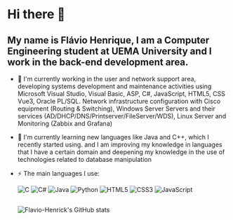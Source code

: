 # Hi there 👋
## My name is Flávio Henrique, I am a Computer Engineering student at UEMA University and I work in the back-end development area.

- 🔭 I'm currently working in the user and network support area, developing systems development and maintenance activities using Microsoft Visual Studio, Visual Basic, ASP, C#, JavaScript, HTML5, CSS Vue3, Oracle PL/SQL. Network infrastructure configuration with Cisco equipment (Routing & Switching), Windows Server Servers and their services (AD/DHCP/DNS/Printserver/FileServer/WDS), Linux Server and Monitoring (Zabbix and Grafana)
  
- 🌱 I'm currently learning new languages like Java and C++, which I recently started using. and I am improving my knowledge in languages that I have a certain domain and deepening my knowledge in the use of technologies related to database manipulation
  
- ⚡ The main languages I use:
 
  ![C](https://img.shields.io/badge/c-%2300599C.svg?style=for-the-badge&logo=c&logoColor=white)
  ![C#](https://img.shields.io/badge/c%23-%23239120.svg?style=for-the-badge&logo=c-sharp&logoColor=white)
  ![Java](https://img.shields.io/badge/java-%23ED8B00.svg?style=for-the-badge&logo=openjdk&logoColor=white)
  ![Python](https://img.shields.io/badge/python-3670A0?style=for-the-badge&logo=python&logoColor=ffdd54)
  ![HTML5](https://img.shields.io/badge/html5-%23E34F26.svg?style=for-the-badge&logo=html5&logoColor=white)
  ![CSS3](https://img.shields.io/badge/css3-%231572B6.svg?style=for-the-badge&logo=css3&logoColor=white)
  ![JavaScript](https://img.shields.io/badge/javascript-%23323330.svg?style=for-the-badge&logo=javascript&logoColor=%23F7DF1E)

  ##

  ![Flavio-Henrick's GitHub stats](https://github-readme-stats.vercel.app/api?username=Flavio-Henrick&show_icons=true&theme=dark)
  

